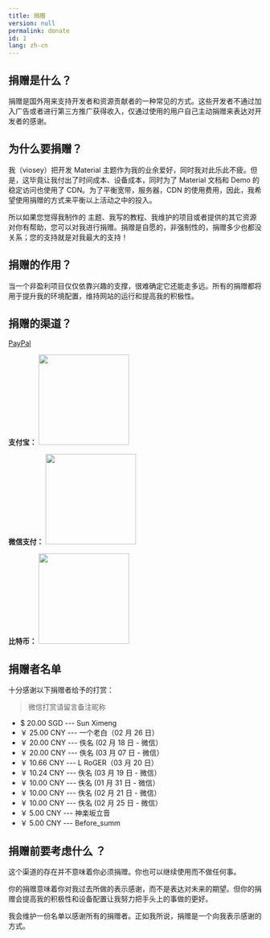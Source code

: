 ```yaml
---
title: 捐赠
version: null
permalink: donate
id: 1
lang: zh-cn
---
```

## 捐赠是什么？

捐赠是国外用来支持开发者和资源贡献者的一种常见的方式。这些开发者不通过加入广告或者进行第三方推广获得收入，仅通过使用的用户自己主动捐赠来表达对开发者的感谢。

## 为什么要捐赠？

我（viosey）把开发 Material 主题作为我的业余爱好，同时我对此乐此不疲。但是，这毕竟让我付出了时间成本、设备成本，同时为了 Material 文档和 Demo 的稳定访问也使用了 CDN。为了平衡宽带，服务器，CDN 的使用费用，因此，我希望使用捐赠的方式来平衡以上活动之中的投入。

所以如果您觉得我制作的 主题、我写的教程、我维护的项目或者提供的其它资源对你有帮助，您可以对我进行捐赠。捐赠是自愿的，非强制性的，捐赠多少也都没关系；您的支持就是对我最大的支持！

## 捐赠的作用？

当一个非盈利项目仅仅依靠兴趣的支撑，很难确定它还能走多远。所有的捐赠都将用于提升我的环境配置，维持网站的运行和提高我的积极性。 

## 捐赠的渠道？

[PayPal](https://www.paypal.me/viosey)

**支付宝：**
<img src="/images/donate/AliPayQR.png" width="180px" height="180px">

**微信支付：**
<img src="/images/donate/WeChanQR.png" width="180px" height="180px">

**比特币：**
<img src="/images/donate/BTCQR.png" width="180px" height="180px">

## 捐赠者名单

十分感谢以下捐赠者给予的打赏：
>微信打赏请留言备注昵称

- $ 20.00 SGD --- Sun Ximeng
- ￥ 25.00 CNY --- 一个老白（02 月 26 日）
- ￥ 20.00 CNY --- 佚名 (02 月 18 日 - 微信）
- ￥ 20.00 CNY --- 佚名 (03 月 07 日 - 微信）
- ￥ 10.66 CNY --- L RoGER（03 月 20 日）
- ￥ 10.24 CNY --- 佚名 (03 月 19 日 - 微信）
- ￥ 10.00 CNY --- 佚名 (01 月 31 日 - 微信）
- ￥ 10.00 CNY --- 佚名 (02 月 21 日 - 微信）
- ￥ 10.00 CNY --- 佚名 (02 月 25 日 - 微信）
- ￥ 5.00 CNY --- 神楽坂立音
- ￥ 5.00 CNY --- Before_summ

## 捐赠前要考虑什么 ？

这个渠道的存在并不意味着你必须捐赠。你也可以继续使用而不做任何事。

你的捐赠意味着你对我过去所做的表示感谢，而不是表达对未来的期望。但你的捐赠会提高我的积极性和设备配置让我努力把手头上的事做的更好。

我会维护一份名单以感谢所有的捐赠者。正如我所说，捐赠是一个向我表示感谢的方式。